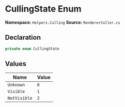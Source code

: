 # CullingState Enum

**Namespace:** `Helpers.Culling`
**Source:** `RendererCuller.cs`

## Declaration

```csharp
private enum CullingState
```

## Values

| Name | Value |
|------|-------|
| `Unknown` | `0` |
| `Visible` | `1` |
| `NotVisible` | `2` |

